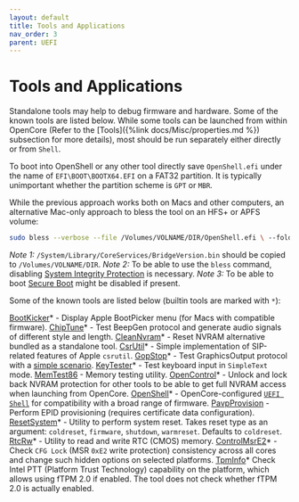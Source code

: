 ```yaml
---
layout: default
title: Tools and Applications
nav_order: 3
parent: UEFI
---
```


# Tools and Applications

Standalone tools may help to debug firmware and hardware. Some of the known tools are listed below. While some tools can be launched from within OpenCore (Refer to the [Tools]({%link docs/Misc/properties.md %}) subsection for more details), most should be run separately either directly or from `Shell`.

To boot into OpenShell or any other tool directly save `OpenShell.efi` under the name of `EFI\BOOT\BOOTX64.EFI` on a FAT32 partition. It is typically unimportant whether the partition scheme is `GPT` or `MBR`.

While the previous approach works both on Macs and other computers, an alternative Mac-only approach to bless the tool on an HFS+ or APFS volume:

```bash
sudo bless --verbose --file /Volumes/VOLNAME/DIR/OpenShell.efi \ --folder /Volumes/VOLNAME/DIR/ --setBoot
```

_Note 1:_ `/System/Library/CoreServices/BridgeVersion.bin` should be copied to `/Volumes/VOLNAME/DIR`.
_Note 2:_ To be able to use the `bless` command, disabling [System Integrity Protection](https://developer.apple.com/library/archive/documentation/Security/Conceptual/System_Integrity_Protection_Guide/ConfiguringSystemIntegrityProtection/ConfiguringSystemIntegrityProtection.html) is necessary.
_Note 3:_ To be able to boot [Secure Boot](https://support.apple.com/HT208330) might be disabled if present.

Some of the known tools are listed below (builtin tools are marked with `*`):

[BootKicker](https://github.com/acidanthera/OpenCorePkg)* - Display Apple BootPicker menu (for Macs with compatible firmware).
[ChipTune](https://github.com/acidanthera/OpenCorePkg)* - Test BeepGen protocol and generate audio signals of different style and length.
[CleanNvram](https://github.com/acidanthera/OpenCorePkg)* - Reset NVRAM alternative bundled as a standalone tool.
[CsrUtil](https://github.com/acidanthera/OpenCorePkg)* - Simple implementation of SIP-related features of Apple `csrutil`.
[GopStop](https://github.com/acidanthera/OpenCorePkg)* - Test GraphicsOutput protocol with a [simple scenario](https://github.com/acidanthera/OpenCorePkg/tree/master/Application/GopStop).
[KeyTester](https://github.com/acidanthera/OpenCorePkg)* - Test keyboard input in `SimpleText` mode.
[MemTest86](https://www.memtest86.com) - Memory testing utility.
[OpenControl](https://github.com/acidanthera/OpenCorePkg)* - Unlock and lock back NVRAM protection for other tools to be able to get full NVRAM access when launching from OpenCore.
[OpenShell](https://github.com/acidanthera/OpenCorePkg)* - OpenCore-configured [`UEFI Shell`](http://github.com/tianocore/edk2) for compatibility with a broad range of firmware. 
[PavpProvision](https://github.com/acidanthera/OpenCorePkg) - Perform EPID provisioning (requires certificate data configuration).
[ResetSystem](https://github.com/acidanthera/OpenCorePkg)* - Utility to perform system reset. Takes reset type as an argument: `coldreset`, `firmware`, `shutdown`, `warmreset`. Defaults to `coldreset`.
[RtcRw](https://github.com/acidanthera/OpenCorePkg)* - Utility to read and write RTC (CMOS) memory.
[ControlMsrE2](https://github.com/acidanthera/OpenCorePkg)* - Check `CFG Lock` (MSR `0xE2` write protection) consistency across all cores and change such hidden options on selected platforms.
[TpmInfo](https://github.com/acidanthera/OpenCorePkg)* Check Intel PTT (Platform Trust Technology) capability on the platform, which allows using fTPM 2.0 if enabled. The tool does not check whether fTPM 2.0 is actually enabled.